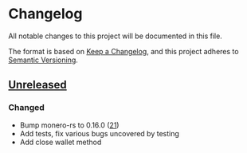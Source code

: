# Changelog

All notable changes to this project will be documented in this file.

The format is based on [Keep a Changelog](https://keepachangelog.com/en/1.0.0/),
and this project adheres to [Semantic Versioning](https://semver.org/spec/v2.0.0.html).

## [Unreleased]

### Changed

- Bump monero-rs to 0.16.0 ([21](https://github.com/monero-ecosystem/monero-rpc-rs/pull/21))
- Add tests, fix various bugs uncovered by testing
- Add close wallet method

[Unreleased]: https://github.com/monero-ecosystem/monero-rpc-rs/compare/363c433023318877e9d397dbe2b50bdf88cdee9d...HEAD
